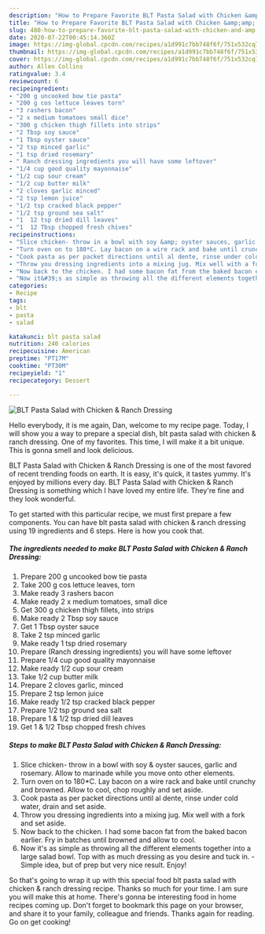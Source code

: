 ```yaml
---
description: "How to Prepare Favorite BLT Pasta Salad with Chicken &amp;amp; Ranch Dressing"
title: "How to Prepare Favorite BLT Pasta Salad with Chicken &amp;amp; Ranch Dressing"
slug: 480-how-to-prepare-favorite-blt-pasta-salad-with-chicken-and-amp-ranch-dressing
date: 2020-07-22T00:45:14.360Z
image: https://img-global.cpcdn.com/recipes/a1d991c7bb748f6f/751x532cq70/blt-pasta-salad-with-chicken-ranch-dressing-recipe-main-photo.jpg
thumbnail: https://img-global.cpcdn.com/recipes/a1d991c7bb748f6f/751x532cq70/blt-pasta-salad-with-chicken-ranch-dressing-recipe-main-photo.jpg
cover: https://img-global.cpcdn.com/recipes/a1d991c7bb748f6f/751x532cq70/blt-pasta-salad-with-chicken-ranch-dressing-recipe-main-photo.jpg
author: Allen Collins
ratingvalue: 3.4
reviewcount: 6
recipeingredient:
- "200 g uncooked bow tie pasta"
- "200 g cos lettuce leaves torn"
- "3 rashers bacon"
- "2 x medium tomatoes small dice"
- "300 g chicken thigh fillets into strips"
- "2 Tbsp soy sauce"
- "1 Tbsp oyster sauce"
- "2 tsp minced garlic"
- "1 tsp dried rosemary"
- " Ranch dressing ingredients you will have some leftover"
- "1/4 cup good quality mayonnaise"
- "1/2 cup sour cream"
- "1/2 cup butter milk"
- "2 cloves garlic minced"
- "2 tsp lemon juice"
- "1/2 tsp cracked black pepper"
- "1/2 tsp ground sea salt"
- "1  12 tsp dried dill leaves"
- "1  12 Tbsp chopped fresh chives"
recipeinstructions:
- "Slice chicken- throw in a bowl with soy &amp; oyster sauces, garlic and rosemary. Allow to marinade while you move onto other elements."
- "Turn oven on to 180*C. Lay bacon on a wire rack and bake until crunchy and browned. Allow to cool, chop roughly and set aside."
- "Cook pasta as per packet directions until al dente, rinse under cold water, drain and set aside."
- "Throw you dressing ingredients into a mixing jug. Mix well with a fork and set aside."
- "Now back to the chicken. I had some bacon fat from the baked bacon earlier. Fry in batches until browned and allow to cool."
- "Now it&#39;s as simple as throwing all the different elements together into a large salad bowl. Top with as much dressing as you desire and tuck in. Simple idea, but of prep but very nice result. Enjoy!"
categories:
- Recipe
tags:
- blt
- pasta
- salad

katakunci: blt pasta salad 
nutrition: 240 calories
recipecuisine: American
preptime: "PT17M"
cooktime: "PT30M"
recipeyield: "1"
recipecategory: Dessert

---
```



![BLT Pasta Salad with Chicken &amp; Ranch Dressing](https://img-global.cpcdn.com/recipes/a1d991c7bb748f6f/751x532cq70/blt-pasta-salad-with-chicken-ranch-dressing-recipe-main-photo.jpg)

Hello everybody, it is me again, Dan, welcome to my recipe page. Today, I will show you a way to prepare a special dish, blt pasta salad with chicken &amp; ranch dressing. One of my favorites. This time, I will make it a bit unique. This is gonna smell and look delicious.

BLT Pasta Salad with Chicken &amp; Ranch Dressing is one of the most favored of recent trending foods on earth. It is easy, it's quick, it tastes yummy. It's enjoyed by millions every day. BLT Pasta Salad with Chicken &amp; Ranch Dressing is something which I have loved my entire life. They're fine and they look wonderful.




To get started with this particular recipe, we must first prepare a few components. You can have blt pasta salad with chicken &amp; ranch dressing using 19 ingredients and 6 steps. Here is how you cook that.

<!--inarticleads1-->

##### The ingredients needed to make BLT Pasta Salad with Chicken &amp; Ranch Dressing:

1. Prepare 200 g uncooked bow tie pasta
1. Take 200 g cos lettuce leaves, torn
1. Make ready 3 rashers bacon
1. Make ready 2 x medium tomatoes, small dice
1. Get 300 g chicken thigh fillets, into strips
1. Make ready 2 Tbsp soy sauce
1. Get 1 Tbsp oyster sauce
1. Take 2 tsp minced garlic
1. Make ready 1 tsp dried rosemary
1. Prepare  (Ranch dressing ingredients) you will have some leftover
1. Prepare 1/4 cup good quality mayonnaise
1. Make ready 1/2 cup sour cream
1. Take 1/2 cup butter milk
1. Prepare 2 cloves garlic, minced
1. Prepare 2 tsp lemon juice
1. Make ready 1/2 tsp cracked black pepper
1. Prepare 1/2 tsp ground sea salt
1. Prepare 1 &amp; 1/2 tsp dried dill leaves
1. Get 1 &amp; 1/2 Tbsp chopped fresh chives




<!--inarticleads2-->

##### Steps to make BLT Pasta Salad with Chicken &amp; Ranch Dressing:

1. Slice chicken- throw in a bowl with soy &amp; oyster sauces, garlic and rosemary. Allow to marinade while you move onto other elements.
1. Turn oven on to 180*C. Lay bacon on a wire rack and bake until crunchy and browned. Allow to cool, chop roughly and set aside.
1. Cook pasta as per packet directions until al dente, rinse under cold water, drain and set aside.
1. Throw you dressing ingredients into a mixing jug. Mix well with a fork and set aside.
1. Now back to the chicken. I had some bacon fat from the baked bacon earlier. Fry in batches until browned and allow to cool.
1. Now it&#39;s as simple as throwing all the different elements together into a large salad bowl. Top with as much dressing as you desire and tuck in. - Simple idea, but of prep but very nice result. Enjoy!




So that's going to wrap it up with this special food blt pasta salad with chicken &amp; ranch dressing recipe. Thanks so much for your time. I am sure you will make this at home. There's gonna be interesting food in home recipes coming up. Don't forget to bookmark this page on your browser, and share it to your family, colleague and friends. Thanks again for reading. Go on get cooking!
